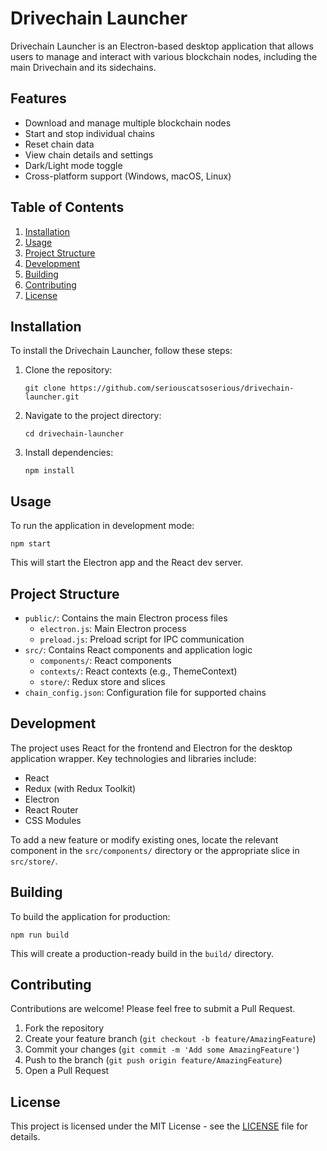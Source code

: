 # Drivechain Launcher

Drivechain Launcher is an Electron-based desktop application that allows users to manage and interact with various blockchain nodes, including the main Drivechain and its sidechains.

## Features

- Download and manage multiple blockchain nodes
- Start and stop individual chains
- Reset chain data
- View chain details and settings
- Dark/Light mode toggle
- Cross-platform support (Windows, macOS, Linux)

## Table of Contents

1. [Installation](#installation)
2. [Usage](#usage)
3. [Project Structure](#project-structure)
4. [Development](#development)
5. [Building](#building)
6. [Contributing](#contributing)
7. [License](#license)

## Installation

To install the Drivechain Launcher, follow these steps:

1. Clone the repository:
   ```
   git clone https://github.com/seriouscatsoserious/drivechain-launcher.git
   ```
2. Navigate to the project directory:
   ```
   cd drivechain-launcher
   ```
3. Install dependencies:
   ```
   npm install
   ```

## Usage

To run the application in development mode:

```
npm start
```

This will start the Electron app and the React dev server.

## Project Structure

- `public/`: Contains the main Electron process files
  - `electron.js`: Main Electron process
  - `preload.js`: Preload script for IPC communication
- `src/`: Contains React components and application logic
  - `components/`: React components
  - `contexts/`: React contexts (e.g., ThemeContext)
  - `store/`: Redux store and slices
- `chain_config.json`: Configuration file for supported chains

## Development

The project uses React for the frontend and Electron for the desktop application wrapper. Key technologies and libraries include:

- React
- Redux (with Redux Toolkit)
- Electron
- React Router
- CSS Modules

To add a new feature or modify existing ones, locate the relevant component in the `src/components/` directory or the appropriate slice in `src/store/`.

## Building

To build the application for production:

```
npm run build
```

This will create a production-ready build in the `build/` directory.

## Contributing

Contributions are welcome! Please feel free to submit a Pull Request.

1. Fork the repository
2. Create your feature branch (`git checkout -b feature/AmazingFeature`)
3. Commit your changes (`git commit -m 'Add some AmazingFeature'`)
4. Push to the branch (`git push origin feature/AmazingFeature`)
5. Open a Pull Request

## License

This project is licensed under the MIT License - see the [LICENSE](LICENSE) file for details.
```
